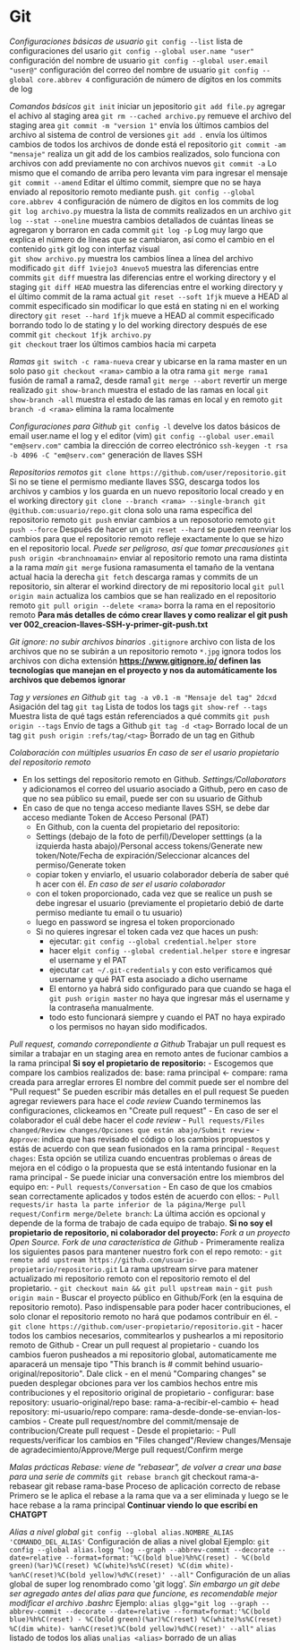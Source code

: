 # Git
_Configuraciones básicas de usuario_
`git config --list`                      lista de configuraciones del usario
`git config --global user.name "user"`   configuración del nombre de usuario
`git config --global user.email "user@"`  configuración del correo del nombre de usuario
`git config --global core.abbrev 4`  configuración de número de dígitos en los commits de log

_Comandos básicos_
`git init`                    iniciar un jepositorio
`git add file.py`             agregar el achivo al staging area
`git rm --cached archivo.py`  remueve el archivo del staging area
`git commit -m "version 1"`   envía los últimos cambios del archivo al sistema de control de versiones
`git add .`                   envía los últimos cambios de todos los archivos de donde está el repositorio
`git commit -am "mensaje"`    realiza un git add de los cambios realizados, solo funciona con archivos con add previamente no con archivos nuevos
`git commit -a`               Lo mismo que el comando de arriba pero levanta vim para ingresar el mensaje
`git commit --amend`          Editar el último commit, siempre que no se haya enviado al repositorio remoto mediante push.
`git config --global core.abbrev 4`  configuración de número de dígitos en los commits de log
`git log archivo.py`            muestra la lista de commits realizados en un archivo
`git log --stat --oneline`      muestra cambios detallados de cuántas líneas se agregaron y borraron en cada commit
`git log -p`                    Log muy largo que explica el número de líneas que se cambiaron, así como el cambio en el contenido
`gitk`                          git log con interfaz visual      
`git show archivo.py`           muestra los cambios línea a línea del archivo modificado
`git diff 1viejo3 4nuevo5`      muestra las diferencias entre commits
`git diff`                      muestra las diferencias entre el working directory y el staging
`git diff HEAD`                 muestra las diferencias entre el working directory y el último commit de la rama actual
`git reset --soft 1fjk`         mueve a HEAD al commit especificado sin modificar lo que está en stating ni en el working directory
`git reset --hard 1fjk`         mueve a HEAD al commit especificado borrando todo lo de stating y lo del working directory después de ese commit
`git checkout 1fjk archivo.py`                     
`git checkout`                     traer los últimos cambios hacia mi carpeta

_Ramas_
`git switch -c rama-nueva`  crear y ubicarse en la rama master en un solo paso
`git checkout <rama>`       cambio a la otra rama
`git merge rama1`           fusión de rama1 a rama2, desde rama1
`git merge --abort`         revertir un merge realizado
`git show-branch`           muestra el estado de las ramas en local
`git show-branch -all`      muestra el estado de las ramas en local y en remoto
`git branch -d <rama>`      elimina la rama localmente

_Configuraciones para Github_
 `git config -l`                                develve los datos básicos de email user.name el log y el editor (vim)
`git config --global user.email "em@serv.com"`   cambia la dirección de correo electrónico
`ssh-keygen -t rsa -b 4096 -C "em@serv.com"`     generación de llaves SSH

_Repositorios remotos_
`git clone https://github.com/user/repositorio.git` Si no se tiene el permismo mediante llaves SSG, descarga todos los archivos y cambios y los guarda en un nuevo repositorio local creado y en el working directory
`git clone --branch <rama> --single-branch git @github.com:usuario/repo.git`  clona solo una rama específica del repositorio remoto
`git push`                                  enviar cambios a un reposotorio remoto
`git push --force`                          Después de hacer un `git reset --hard` se pueden reenviar los cambios para que el repositorio remoto refleje exactamente lo que se hizo en el repositorio local. _Puede ser peligroso, así que tomar precausiones_
`git push origin <branchnoamain>`           enviar al repositorio remoto una rama distinta a la rama _main_
`git merge`                                 fusiona ramasumenta el tamaño de la ventana actual hacia la derecha
`git fetch`                                 descarga ramas y commits de un repositorio, sin alterar el workind directory de mi repositorio local
`git pull origin main`                      actualiza los cambios que se han realizado en el repositorio remoto
`git pull origin --delete <rama>`           borra la rama en el repositorio remoto
**Para más detalles de cómo crear llaves y como realizar el git push ver 002_creacion-llaves-SSH-y-primer-git-push.txt**

_Git ignore: no subir archivos binarios_
`.gitignore`           archivo con lista de los archivos que no se subirán a un repositorio remoto
`*.jpg`                 ignora todos los archivos con dicha extensión 
**https://www.gitignore.io/ definen las tecnologías que manejan en el proyecto y nos da automáticamente los archivos que debemos ignorar**

_Tag y versiones en Github_
`git tag -a v0.1 -m "Mensaje del tag" 2dcxd`    Asigación del tag
`git tag`                                       Lista de todos los tags
`git show-ref --tags`                           Muestra lista de qué tags están referenciados a qué commits
`git push origin --tags`                        Envío de tags a Github
`git tag -d <tag>`                              Borrado local de un tag
`git push origin :refs/tag/<tag>`               Borrado de un tag en Github

_Colaboración con múltiples usuarios_
*En caso de ser el usario propietario del repositorio remoto*
- En los settings del repositorio remoto en Github. _Settings/Collaborators_ y adicionamos el correo del usuario asociado a Github, pero en caso de que no sea público su email, puede ser con su usuario de Github
- En caso de que no tenga acceso mediante llaves SSH, se debe dar acceso mediante Token de Acceso Personal (PAT) 
    - En Github, con la cuenta del propietario del repositorio:
    - Settings (debajo de la foto de perfil)/Developer setttings (a la izquierda hasta abajo)/Personal access tokens/Generate new token/Note/Fecha de expiración/Seleccionar alcances del permiso/Generate token
    - copiar token y enviarlo, el usuario colaborador debería de saber qué h    acer con él.
*En caso de ser el usario colaborador*
    - con el token proporcionado, cada vez que se realice un push se debe ingresar el usuario (previamente el propietario debió de darte permiso mediante tu email o tu usuario)
    - luego en password se ingresa el token proporcionado
    - Si no quieres ingresar el token cada vez que haces un push:
        - ejecutar: `git config --global credential.helper store`
        - hacer el`git config --global credential.helper store` e ingresar el username y el PAT
        - ejecutar `cat ~/.git-credentials` y con esto verificamos qué username y qué PAT esta asociado a dicho username
        - El entorno ya habrá sido configurado para que cuando se haga el `git push origin master` no haya que ingresar más el username y la contraseña manualmente.
        - todo esto funcionará siempre y cuando el PAT no haya expirado o los permisos no hayan sido modificados.

_Pull request, comando correpondiente a Github_
Trabajar un pull request es similar a trabajar en un staging area en remoto antes de fucionar cambios a la rama principal
**Si soy el propietario de repositorio:**
    - Escogemos que compare los cambios realizados de:
        base: rama principal   <-  compare: rama creada para arreglar errores
        El nombre del commit puede ser el nombre del "Pull request"
        Se pueden escribir más detalles en el pull request
        Se pueden agregar reviewers para hace el _code review_
        Cuando terminemos las configuraciones, clickeamos en "Create pull request"
    - En caso de ser el colaborador el cuál debe hacer el _code review_
        - `Pull requests/Files changed/Review changes/Opciones que están abajo/Submit review`
            - `Approve`: indica que has revisado el código o los cambios propuestos y estás de acuerdo con que sean fusionados en la rama principal
            - `Request chages`: Esta opción se utiliza cuando encuentras problemas o áreas de mejora en el código o la propuesta que se está intentando fusionar en la rama principal 
    - Se puede iniciar una conversación entre los miembros del equipo en:
        - `Pull requests/Conversation`
    - En caso de que los cmabios sean correctamente aplicados y todos estén de acuerdo con ellos:
        - `Pull requests/ir hasta la parte inferior de la página/Merge pull request/Confirm merge/Delete branch`: La última acción es opcional y depende de la forma de trabajo de cada equipo de trabajo.
**Si no soy el propietario de repositorio, ni colaborador del proyecto:**
_Fork a un proyecto Open Source. Fork de una característica de Github_
    - Primeramente realiza los siguientes pasos para mantener nuestro fork con el repo remoto:
        - `git remote add upstream https://github.com/usuario-propietario/repositorio.git`  La rama upstream sirve para matener actualizado mi repositorio remoto con el repositorio remoto el del propietario. 
        - `git checkout main && git pull upstream main` 
        - `git push origin main` 
    - Buscar el proyecto público en Github/Fork (en la esquina de repositorio remoto). Paso indispensable para poder hacer contribuciones, el solo clonar el repositorio remoto no hará que podamos contribuir en él.
        - `git clone https://github.com/user-propietario/repositorio.git`
        - hacer todos los cambios necesarios, commitearlos y pushearlos a mi repositorio remoto de Github
    - Crear un pull request al propietario
        - cuando los cambios fueron pusheados a mi repositorio global, automaticamente me aparacerá un mensaje tipo "This branch is # commit behind usuario-original/repositorio". Dale click
        - en el menú "Comparing changes" se pueden desplegar obciones para ver los cambios hechos entre mis contribuciones y el repositorio original de propietario
        - configurar:
            base repository: usuario-original/repo base: rama-a-recibir-el-cambio   <-  head repository: mi-usuario/repo    compare: rama-desde-donde-se-envian-los-cambios
        - Create pull request/nombre del commit/mensaje de contribucion/Create pull request
    - Desde el propietario:
        - Pull requests/verificar los cambios en "Files changed"/Review changes/Mensaje de agradecimiento/Approve/Merge pull request/Confirm merge

_Malas prácticas_
_Rebase: viene de "rebasear", de volver a crear una base para una serie de commits_
`git rebase branch` 
git checkout rama-a-rebasear
git rebase rama-base
Proceso de aplicación correcto de rebase
Primero se le aplica el rebase a la rama que va a ser eliminada y luego se le hace rebase a la rama principal
**Continuar viendo lo que escribí en CHATGPT**

_Alias a nivel global_
`git config --global alias.NOMBRE_ALIAS 'COMANDO_DEL_ALIAS'` Configuración de alias a nivel global
Ejemplo:
`git config --global alias.logg "log --graph --abbrev-commit --decorate --date=relative --format=format:'%C(bold blue)%h%C(reset) - %C(bold green)(%ar)%C(reset) %C(white)%s%C(reset) %C(dim white)- %an%C(reset)%C(bold yellow)%d%C(reset)' --all"` Configuración de un alias global de super log renombrado como 'git logg'. _Sin embargo un git debe ser agregado antes del alias para que funcione, es recomendable mejor modificar el archivo .bashrc_
Ejemplo:
`alias glgg="git log --graph --abbrev-commit --decorate --date=relative --format=format:'%C(bold blue)%h%C(reset) - %C(bold green)(%ar)%C(reset) %C(white)%s%C(reset) %C(dim white)- %an%C(reset)%C(bold yellow)%d%C(reset)' --all"`
`alias`                 listado de todos los alias
`unalias <alias>`       borrado de un alias


